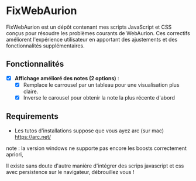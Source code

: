 # FixWebAurion

FixWebAurion est un dépôt contenant mes scripts JavaScript et CSS conçus pour résoudre les problèmes courants de WebAurion. Ces correctifs améliorent l'expérience utilisateur en apportant des ajustements et des fonctionnalités supplémentaires.

## Fonctionnalités

- [x] **Affichage amélioré des notes (2 options)** :
  - [x] Remplace le carrousel par un tableau pour une visualisation plus claire.
  - [x] Inverse le carousel pour obtenir la note la plus récente d'abord

## Requirements

- Les tutos d'installations suppose que vous ayez arc (sur mac) https://arc.net/

note : la version windows ne supporte pas encore les boosts correctement apriori,

Il existe sans doute d'autre manière d'intégrer des scrips javascript et css avec persistence sur le navigateur, débrouillez vous !

